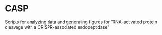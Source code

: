 # CASP
Scripts for analyzing data and generating figures for "RNA-activated protein cleavage with a CRISPR-associated endopeptidase"
